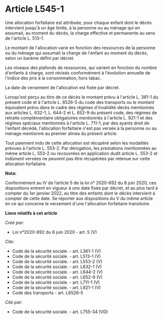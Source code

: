 # Article L545-1

Une allocation forfaitaire est attribuée, pour chaque enfant dont le décès intervient jusqu'à un âge limite, à la personne ou
au ménage qui en assumait, au moment du décès, la charge effective et permanente au sens de l'article L. 513-1. 

Le montant de l'allocation varie en fonction des ressources de la personne ou du ménage qui assumait la charge de l'enfant au
moment du décès, selon un barème défini par décret. 

Les niveaux des plafonds de ressources, qui varient en fonction du nombre d'enfants à charge, sont révisés conformément à
l'évolution annuelle de l'indice des prix à la consommation, hors tabac. 

La date de versement de l'allocation est fixée par décret. 

Lorsqu'est perçu au titre de ce décès le montant prévu à l'article L. 361-1 du présent code et à l'article L. 6526-5 du code
des transports ou le montant équivalent prévu dans le cadre des régimes d'invalidité décès mentionnés aux articles L. 632-1,
L. 644-2 et L. 652-9 du présent code, des régimes de retraite complémentaire obligatoires mentionnés à l'article L. 921-1 et
des régimes spéciaux mentionnés à l'article L. 711-1, par des ayants droit de l'enfant décédé, l'allocation forfaitaire n'est
pas versée à la personne ou au ménage mentionné au premier alinéa du présent article. 

Tout paiement indu de cette allocation est récupéré selon les modalités prévues à l'article L. 553-2. Par dérogation, les
prestations mentionnées au même article L. 553-2 ou recouvrées en application dudit article L. 553-2 et indûment versées ne
peuvent pas être récupérées par retenue sur cette allocation forfaitaire.

**Nota:**

Conformément au IV de l’article 5 de la loi n° 2020-692 du 8 juin 2020, ces dispositions entrent en vigueur à une date fixée
par décret, et au plus tard à compter du 1er janvier 2022, au titre des enfants dont le décès intervient à compter de cette
date. Se reporter aux dispositions du V du même article en ce qui concerne le versement d'une l'allocation forfaitaire
transitoire.

**Liens relatifs à cet article**

_Créé par_:

  - Loi n°2020-692 du 8 juin 2020 - art. 5 (V)

_Cite_:

  - Code de la sécurité sociale. - art. L361-1 (V)
  - Code de la sécurité sociale. - art. L513-1 (V)
  - Code de la sécurité sociale. - art. L553-2 (V)
  - Code de la sécurité sociale. - art. L632-1 (V)
  - Code de la sécurité sociale. - art. L644-2 (V)
  - Code de la sécurité sociale. - art. L652-9 (V)
  - Code de la sécurité sociale. - art. L711-1 (V)
  - Code de la sécurité sociale. - art. L921-1 (V)
  - Code des transports - art. L6526-5

_Cité par_:

  - Code de la sécurité sociale. - art. L755-34 (VD)
